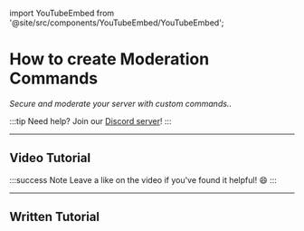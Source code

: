 import YouTubeEmbed from '@site/src/components/YouTubeEmbed/YouTubeEmbed';

# How to create Moderation Commands
*Secure and moderate your server with custom commands..*

:::tip
Need help? Join our [Discord server](https://dsc.gg/inventutor)!
:::

***

## Video Tutorial

<YouTubeEmbed videoId="ma3aPSiFy5U" title="YouTube Video" />

:::success Note
Leave a like on the video if you've found it helpful! 😄
:::

***

## Written Tutorial



